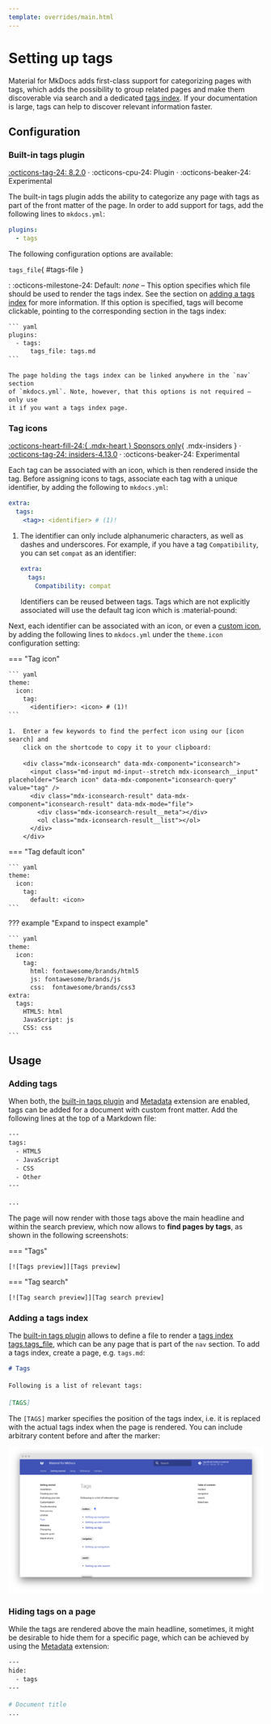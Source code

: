 ```yaml
---
template: overrides/main.html
---
```


# Setting up tags

Material for MkDocs adds first-class support for categorizing pages with tags,
which adds the possibility to group related pages and make them discoverable
via search and a dedicated [tags index]. If your documentation is large, tags
can help to discover relevant information faster.

  [tags index]: #adding-a-tags-index

## Configuration

### Built-in tags plugin

[:octicons-tag-24: 8.2.0][tags support] ·
:octicons-cpu-24: Plugin ·
:octicons-beaker-24: Experimental

The built-in tags plugin adds the ability to categorize any page with tags
as part of the front matter of the page. In order to add support for tags, add
the following lines to `mkdocs.yml`:

``` yaml
plugins:
  - tags
```

The following configuration options are available:

`tags_file`{ #tags-file }

:   :octicons-milestone-24: Default: _none_ – This option specifies which file
    should be used to render the tags index. See the section on [adding a tags 
    index][tags index] for more information. If this option is specified, tags
    will become clickable, pointing to the corresponding section in the tags
    index:

    ``` yaml
    plugins:
      - tags:
          tags_file: tags.md
    ```

    The page holding the tags index can be linked anywhere in the `nav` section
    of `mkdocs.yml`. Note, however, that this options is not required – only use
    it if you want a tags index page.

  [tags support]: https://github.com/squidfunk/mkdocs-material/releases/tag/8.2.0

### Tag icons

[:octicons-heart-fill-24:{ .mdx-heart } Sponsors only][Insiders]{ .mdx-insiders } ·
[:octicons-tag-24: insiders-4.13.0][Insiders] ·
:octicons-beaker-24: Experimental

Each tag can be associated with an icon, which is then rendered inside the tag.
Before assigning icons to tags, associate each tag with a unique identifier,
by adding the following to `mkdocs.yml`:

``` yaml
extra:
  tags:
    <tag>: <identifier> # (1)!
```

1.  The identifier can only include alphanumeric characters, as well as dashes
    and underscores. For example, if you have a tag `Compatibility`, you can
    set `compat` as an identifier:

    ``` yaml
    extra:
      tags:
        Compatibility: compat
    ```

    Identifiers can be reused between tags. Tags which are not explicitly
    associated will use the default tag icon which is :material-pound:

Next, each identifier can be associated with an icon, or even a [custom icon],
by adding the following lines to `mkdocs.yml` under the `theme.icon`
configuration setting:

=== "Tag icon"

    ``` yaml
    theme:
      icon:
        tag:
          <identifier>: <icon> # (1)!
    ```

    1.  Enter a few keywords to find the perfect icon using our [icon search] and
        click on the shortcode to copy it to your clipboard:

        <div class="mdx-iconsearch" data-mdx-component="iconsearch">
          <input class="md-input md-input--stretch mdx-iconsearch__input" placeholder="Search icon" data-mdx-component="iconsearch-query" value="tag" />
          <div class="mdx-iconsearch-result" data-mdx-component="iconsearch-result" data-mdx-mode="file">
            <div class="mdx-iconsearch-result__meta"></div>
            <ol class="mdx-iconsearch-result__list"></ol>
          </div>
        </div>

=== "Tag default icon"

    ``` yaml
    theme:
      icon:
        tag:
          default: <icon>
    ```

??? example "Expand to inspect example"

    ``` yaml
    theme:
      icon:
        tag:
          html: fontawesome/brands/html5
          js: fontawesome/brands/js
          css:  fontawesome/brands/css3
    extra:
      tags:
        HTML5: html
        JavaScript: js
        CSS: css
    ```

  [Insiders]: ../insiders/index.md
  [custom icon]: changing-the-logo-and-icons.md#additional-icons
  [icon search]: ../reference/icons-emojis.md#search

## Usage

### Adding tags

When both, the [built-in tags plugin] and [Metadata] extension are enabled,
tags can be added for a document with custom front matter. Add the following
lines at the top of a Markdown file:

``` sh
---
tags:
  - HTML5
  - JavaScript
  - CSS
  - Other
---

...
```

The page will now render with those tags above the main headline and within the
search preview, which now allows to __find pages by tags__, as shown in the
following screenshots:

=== "Tags"

    [![Tags preview]][Tags preview]

=== "Tag search"

    [![Tag search preview]][Tag search preview]

  [built-in tags plugin]: #built-in-tags-plugin
  [Metadata]: extensions/python-markdown.md#metadata
  [Tags preview]: ../assets/screenshots/tags.png
  [Tag search preview]: ../assets/screenshots/tags-search.png

### Adding a tags index

The [built-in tags plugin] allows to define a file to render a [tags index]
[tags.tags_file], which can be any page that is part of the `nav` section. To
add a tags index, create a page, e.g. `tags.md`:

``` markdown
# Tags

Following is a list of relevant tags:

[TAGS]
```

The `[TAGS]` marker specifies the position of the tags index, i.e. it is
replaced with the actual tags index when the page is rendered. You can include
arbitrary content before and after the marker:

[![Tags index][9]][9]

  [tags.tags_file]: #tags-file
  [9]: ../assets/screenshots/tags-index.png

### Hiding tags on a page

While the tags are rendered above the main headline, sometimes, it might be
desirable to hide them for a specific page, which can be achieved by using the
[Metadata] extension:

``` sh
---
hide:
  - tags
---

# Document title
...
```

